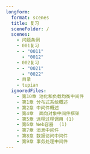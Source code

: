 ```yaml
---
longform:
  format: scenes
  title: 复习
  sceneFolder: /
  scenes:
    - 问题条例
    - 001复习
    - - "0011"
      - "0012"
    - 002复习
    - - "0021"
      - "0022"
    - 目录
    - tupian
  ignoredFiles:
    - 第10章 池化和负载均衡中间件
    - 第1章 分布式系统概述
    - 第2章 中间件概述
    - 第4章  面向对象中间件框架
    - 第5章 远程过程调用 (1)
    - 第6章 Web容器  (1)
    - 第7章 消息中间件
    - 第8章 数据访问中间件
    - 第9章 事务处理中间件
---
```


